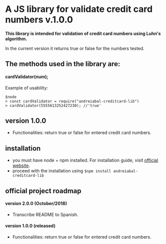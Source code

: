 # A JS library for validate credit card numbers v.1.0.0

**This library is intended for validation of credit card numbers using Luhn's algorithm.**

In the current version it returns true or false for the numbers tested.

## The methods used in the library are:

#### **cardValidator(num);**

Example of usability:

```
$node
> const cardValidator = require("andreiabal-creditcard-lib")
> cardValidator(5555613252427230); //'true'
```


## version 1.0.0

- Functionalities: return true or false for entered credit card numbers.


## installation

- you must have node + npm installed. For installation guide, visit [official website](https://www.npmjs.com/get-npm).
- proceed with the installation using `$npm install andreiabal-creditcard-lib`


## official project roadmap


#### version 2.0.0 (October/2018)
- Transcribe README to Spanish.

#### version 1.0.0 (released)
- Functionalities: return true or false for entered credit card numbers.